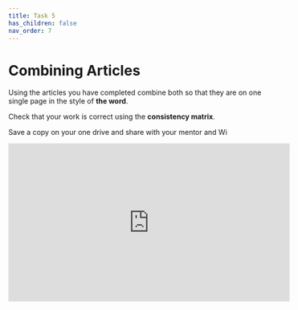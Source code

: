 ```yaml
---
title: Task 5
has_children: false
nav_order: 7
---
```


# Combining Articles
Using the articles you have completed combine both so that they are on one single page in the style of **the word**. 

Check that your work is correct using the **consistency matrix**. 

Save a copy on your one drive and share with your mentor and Wi 

<iframe width="560" height="315" src="https://www.youtube.com/embed/fQHBrylbjEA" title="YouTube video player" frameborder="0" allow="accelerometer; autoplay; clipboard-write; encrypted-media; gyroscope; picture-in-picture" allowfullscreen></iframe>
